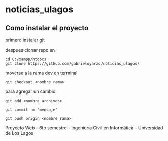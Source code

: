 # noticias_ulagos

## Como instalar el proyecto

primero instalar git

despues clonar repo en

```
cd C:/xampp/htdocs
git clone https://github.com/gabrieloyarzo/noticias_ulagos/
```

moverse a la rama dev en terminal

```
git checkout <nombre rama>
```

para agregar un cambio

```
git add <nombre archivos>

git commit -m 'mensaje'

git push origin <nombre rama>
```

Proyecto Web - 6to semestre - Ingeniería Civil en Informática - Universidad de Los Lagos

